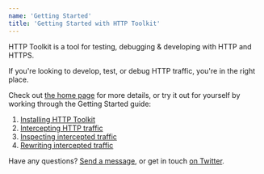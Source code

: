 ```yaml
---
name: 'Getting Started'
title: 'Getting Started with HTTP Toolkit'
---
```


HTTP Toolkit is a tool for testing, debugging & developing with HTTP and HTTPS.

If you're looking to develop, test, or debug HTTP traffic, you're in the right place.

Check out [the home page](/) for more details, or try it out for yourself by working through the Getting Started guide:

1. [Installing HTTP Toolkit](/docs/getting-started/installing/)
2. [Intercepting HTTP traffic](/docs/getting-started/intercepting/)
3. [Inspecting intercepted traffic](/docs/getting-started/inspecting/)
4. [Rewriting intercepted traffic](/docs/getting-started/rewriting/)

Have any questions? [Send a message](/contact), or get in touch [on Twitter](https://twitter.com/httptoolkit).